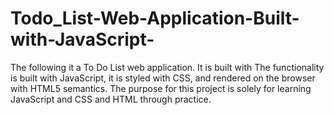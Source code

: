 # Todo_List-Web-Application-Built-with-JavaScript-
The following it a To Do List web application. It is built with The functionality is built with JavaScript, it is styled with CSS, and rendered on the browser with HTML5 semantics.  The purpose for this project is solely for learning JavaScript and CSS and HTML through practice. 
